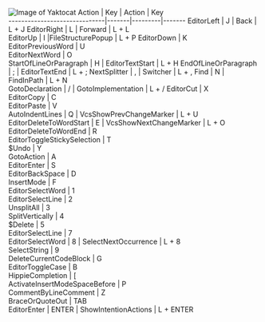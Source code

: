 ![Image of Yaktocat](doc/ergokeys-qwerty.png)
Action                        | Key   | Action  | Key  
------------------------------|-------|---------|-------
EditorLeft                    |   J   | Back    | L + J
EditorRight                   |   L   | Forward | L + L  
EditorUp                      |   I   |FileStructurePopup       | L + P 
EditorDown                    |   K    
EditorPreviousWord            |   U   
EditorNextWord                |   O   
StartOfLineOrParagraph        |   H   | EditorTextStart         | L + H 
EndOfLineOrParagraph          |   ;   | EditorTextEnd           | L + ; 
NextSplitter                  |   ,   | Switcher                | L + ,
Find                          |   N   | FindInPath              | L + N    
GotoDeclaration               |   /   | GotoImplementation      | L + / 
EditorCut                     |   X    
EditorCopy                    |   C    
EditorPaste                   |   V    
AutoIndentLines               |   Q   | VcsShowPrevChangeMarker | L + U 
EditorDeleteToWordStart       |   E   | VcsShowNextChangeMarker | L + O 
EditorDeleteToWordEnd         |   R    
EditorToggleStickySelection   |   T    
$Undo                         |   Y    
GotoAction                    |   A    
EditorEnter                   |   S    
EditorBackSpace               |   D    
InsertMode                    |   F    
EditorSelectWord              |   1    
EditorSelectLine              |   2    
UnsplitAll                    |   3    
SplitVertically               |   4    
$Delete                       |   5    
EditorSelectLine              |   7    
EditorSelectWord              |   8   | SelectNextOccurrence          | L + 8  
SelectString                  |   9    
DeleteCurrentCodeBlock        |   G    
EditorToggleCase              |   B    
HippieCompletion              |   [   
ActivateInsertModeSpaceBefore |   P   
CommentByLineComment          |   Z   
BraceOrQuoteOut               |  TAB  
EditorEnter                   | ENTER | ShowIntentionActions          | L + ENTER
